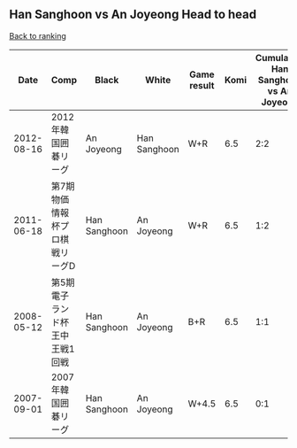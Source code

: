 ## Han Sanghoon vs An Joyeong Head to head

[Back to ranking](../../index.md)




| **Date** | **Comp** | **Black** | **White** | **Game result** | **Komi** | **Cumulative Han Sanghoon vs An Joyeong** | **Han Sanghoon streak** | **An Joyeong streak** | 
| --- | --- | --- | --- | --- | --- | --- | --- | --- |
| 2012-08-16 | 2012年韓国囲碁リーグ | An Joyeong | Han Sanghoon | W+R | 6.5 | 2:2 | 1 | 0 | 
| 2011-06-18 | 第7期物価情報杯プロ棋戦リーグD | Han Sanghoon | An Joyeong | W+R | 6.5 | 1:2 | 0 | 1 | 
| 2008-05-12 | 第5期電子ランド杯王中王戦1回戦 | Han Sanghoon | An Joyeong | B+R | 6.5 | 1:1 | 1 | 0 | 
| 2007-09-01 | 2007年韓国囲碁リーグ | Han Sanghoon | An Joyeong | W+4.5 | 6.5 | 0:1 | 0 | 1 |




